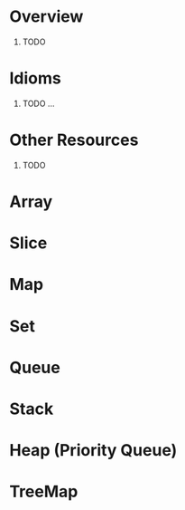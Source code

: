 # Overview
1. TODO


# Idioms
1. TODO ...


# Other Resources
1. TODO


# Array
# Slice
# Map
# Set
# Queue
# Stack
# Heap (Priority Queue)
# TreeMap
